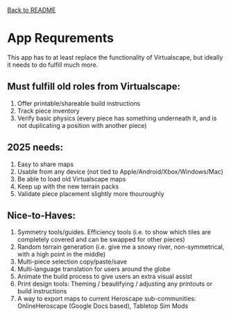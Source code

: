 [Back to README](./README.md)

# App Requrements

This app has to at least replace the functionality of Virtualscape, but ideally it needs to do fulfill much more.

## Must fulfill old roles from Virtualscape:

1. Offer printable/shareable build instructions
2. Track piece inventory
3. Verify basic physics (every piece has something underneath it, and is not duplicating a position with another piece)

## 2025 needs:

1. Easy to share maps
2. Usable from any device (not tied to Apple/Android/Xbox/Windows/Mac)
3. Be able to load old Virtualscape maps
4. Keep up with the new terrain packs
5. Validate piece placement slightly more thouroughly

## Nice-to-Haves:

1. Symmetry tools/guides. Efficiency tools (i.e. to show which tiles are completely covered and can be swapped for other pieces)
2. Random terrain generation (i.e. give me a snowy river, non-symmetrical, with a high point in the middle)
3. Multi-piece selection copy/paste/save
4. Multi-language translation for users around the globe
5. Animate the build process to give users an extra visual assist
6. Print design tools: Theming / beautifying / adjusting any printouts or build instructions
7. A way to export maps to current Heroscape sub-communities: OnlineHeroscape (Google Docs based), Tabletop Sim Mods
